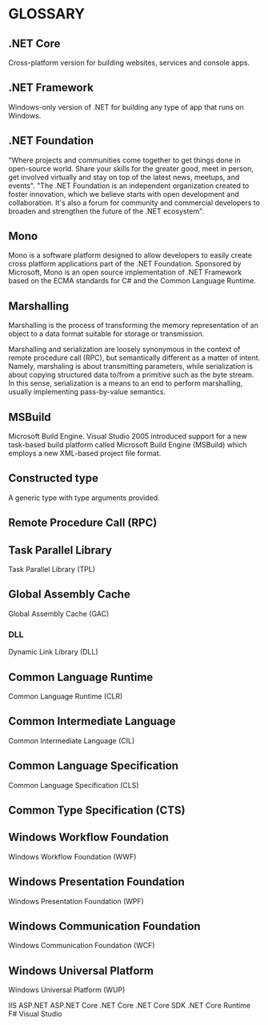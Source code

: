 # GLOSSARY


## .NET Core
Cross-platform version for building websites, services and console apps.

## .NET Framework
Windows-only version of .NET for building any type of app that runs on Windows.

## .NET Foundation
"Where projects and communities come together to get things done in open-source world. Share your skills for the greater good, meet in person, get involved virtually and stay on top of the latest news, meetups, and events".
"The .NET Foundation is an independent organization created to foster innovation, which we believe starts with open development and collaboration. It's also a forum for community and commercial developers to broaden and strengthen the future of the .NET ecosystem".

## Mono
Mono is a software platform designed to allow developers to easily create cross platform applications part of the .NET Foundation. Sponsored by Microsoft, Mono is an open source implementation of .NET Framework based on the ECMA standards for C# and the Common Language Runtime.


## Marshalling
Marshalling is the process of transforming the memory representation of an object to a data format suitable for storage or transmission.

Marshalling and serialization are loosely synonymous in the context of remote procedure call (RPC), but semantically different as a matter of intent. Namely, marshaling is about transmitting parameters, while serialization is about copying structured data to/from a primitive such as the byte stream. In this sense, serialization is a means to an end to perform marshalling, usually implementing pass-by-value semantics.

## MSBuild
Microsoft Build Engine. Visual Studio 2005 introduced support for a new task-based build platform called Microsoft Build Engine (MSBuild) which employs a new XML-based project file format.

## Constructed type
A generic type with type arguments provided.

## Remote Procedure Call (RPC)

## Task Parallel Library
Task Parallel Library (TPL)

## Global Assembly Cache
Global Assembly Cache (GAC)

### DLL
Dynamic Link Library (DLL)

## Common Language Runtime
Common Language Runtime (CLR)

## Common Intermediate Language
Common Intermediate Language (CIL)

## Common Language Specification
Common Language Specification (CLS)

## Common Type Specification (CTS)


## Windows Workflow Foundation
Windows Workflow Foundation (WWF)

## Windows Presentation Foundation
Windows Presentation Foundation (WPF)

## Windows Communication Foundation
Windows Communication Foundation (WCF)

## Windows Universal Platform
Windows Universal Platform (WUP)



IIS
ASP.NET
ASP.NET Core
.NET Core
.NET Core SDK
.NET Core Runtime
F#
Visual Studio
